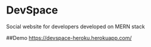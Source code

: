 # DevSpace
Social website for developers developed on MERN stack

##Demo
https://devspace-heroku.herokuapp.com/
